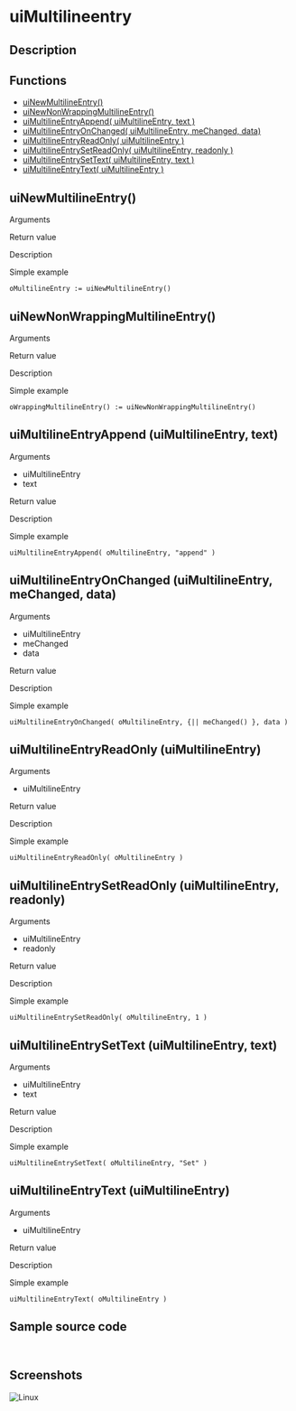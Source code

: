 # **uiMultilineentry**

## Description

## Functions
- [uiNewMultilineEntry()](#uinewmultilineentry)
- [uiNewNonWrappingMultilineEntry()](#uinewnonwrappingmultilineentry)
- [uiMultilineEntryAppend( uiMultilineEntry, text )](#uimultilineentryappend-uimultilineentry-text)
- [uiMultilineEntryOnChanged( uiMultilineEntry, meChanged, data)](#uimultilineentryonchanged-uimultilineentry-mechanged-data)
- [uiMultilineEntryReadOnly( uiMultilineEntry )](#uimultilineentryreadonly-uimultilineentry)
- [uiMultilineEntrySetReadOnly( uiMultilineEntry, readonly )](#uimultilineentrysetreadonly-uimultilineentry-readonly)
- [uiMultilineEntrySetText( uiMultilineEntry, text )](#uimultilineentrysettext-uimultilineentry-text)
- [uiMultilineEntryText( uiMultilineEntry )](#uimultilineentrytext-uimultilineentry)

## uiNewMultilineEntry()
Arguments

Return value

Description

Simple example
```harbour
oMultilineEntry := uiNewMultilineEntry()
```
## uiNewNonWrappingMultilineEntry()
Arguments

Return value

Description

Simple example
```harbour
oWrappingMultilineEntry() := uiNewNonWrappingMultilineEntry()
```
## uiMultilineEntryAppend (uiMultilineEntry, text)
Arguments
- uiMultilineEntry
- text

Return value

Description

Simple example
```harbour
uiMultilineEntryAppend( oMultilineEntry, "append" )
```
## uiMultilineEntryOnChanged (uiMultilineEntry, meChanged, data)
Arguments
- uiMultilineEntry
- meChanged
- data

Return value

Description

Simple example
```harbour
uiMultilineEntryOnChanged( oMultilineEntry, {|| meChanged() }, data )
```
## uiMultilineEntryReadOnly (uiMultilineEntry)
Arguments
- uiMultilineEntry

Return value

Description

Simple example
```harbour
uiMultilineEntryReadOnly( oMultilineEntry )
```
## uiMultilineEntrySetReadOnly (uiMultilineEntry, readonly)
Arguments
- uiMultilineEntry
- readonly

Return value

Description

Simple example
```harbour
uiMultilineEntrySetReadOnly( oMultilineEntry, 1 )
```
## uiMultilineEntrySetText (uiMultilineEntry, text)
Arguments
- uiMultilineEntry
- text

Return value

Description

Simple example
```harbour
uiMultilineEntrySetText( oMultilineEntry, "Set" )
```
## uiMultilineEntryText (uiMultilineEntry)
Arguments
- uiMultilineEntry

Return value

Description

Simple example
```harbour
uiMultilineEntryText( oMultilineEntry )
```
## Sample source code
```harbour


```
## Screenshots
![Linux](../tutorial/uiMultilineentry_Linux.png "With family Linux Elementary desktop Pantheon, based on GNOME")
